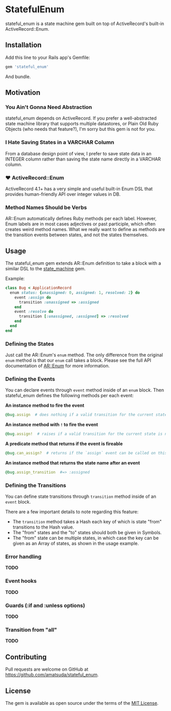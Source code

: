 # StatefulEnum

stateful_enum is a state machine gem built on top of ActiveRecord's built-in ActiveRecord::Enum.


## Installation

Add this line to your Rails app's Gemfile:

```ruby
gem 'stateful_enum'
```

And bundle.


## Motivation

### You Ain't Gonna Need Abstraction

stateful_enum depends on ActiveRecord. If you prefer a well-abstracted state machine library that supports multiple datastores, or Plain Old Ruby Objects (who needs that feature?), I'm sorry but this gem is not for you.

### I Hate Saving States in a VARCHAR Column

From a database design point of view, I prefer to save state data in an INTEGER column rather than saving the state name directly in a VARCHAR column.

### :heart: ActiveRecord::Enum

ActiveRecord 4.1+ has a very simple and useful built-in Enum DSL that provides human-friendly API over integer values in DB.

### Method Names Should be Verbs

AR::Enum automatically defines Ruby methods per each label. However, Enum labels are in most cases adjectives or past participle, which often creates weird method names.
What we really want to define as methods are the transition events between states, and not the states themselves.


## Usage

The stateful_enum gem extends AR::Enum definition to take a block with a similar DSL to the [state_machine](https://github.com/pluginaweek/state_machine) gem.

Example:
```ruby
class Bug < ApplicationRecord
  enum status: {unassigned: 0, assigned: 1, resolved: 2} do
    event :assign do
      transition :unassigned => :assigned
    end
    event :resolve do
      transition [:unassigned, :assigned] => :resolved
    end
  end
end
```

### Defining the States

Just call the AR::Enum's `enum` method.  The only difference from the original `enum` method is that our `enum` call takes a block.
Please see the full API documentation of [AR::Enum](http://edgeapi.rubyonrails.org/classes/ActiveRecord/Enum.html) for more information.

### Defining the Events

You can declare events through `event` method inside of an `enum` block. Then stateful_enum defines the following methods per each event:

**An instance method to fire the event**

```ruby
@bug.assign  # does nothing if a valid transition for the current state is not defined
```

**An instance method with `!` to fire the event**
```ruby
@bug.assign!  # raises if a valid transition for the current state is not defined
```

**A predicate method that returns if the event is fireable**
```ruby
@bug.can_assign?  # returns if the `assign` event can be called on this bug or not
```

**An instance method that returns the state name after an event**
```ruby
@bug.assign_transition  #=> :assigned
```

### Defining the Transitions

You can define state transitions through `transition` method inside of an `event` block.

There are a few important details to note regarding this feature:

* The `transition` method takes a Hash each key of which is state "from" transitions to the Hash value.
* The "from" states and the "to" states should both be given in Symbols.
* The "from" state can be multiple states, in which case the key can be given as an Array of states, as shown in the usage example.

### Error handling

**TODO**

### Event hooks

**TODO**

### Guards (:if and :unless options)

**TODO**

### Transition from "all"

**TODO**


## Contributing

Pull requests are welcome on GitHub at https://github.com/amatsuda/stateful_enum.


## License

The gem is available as open source under the terms of the [MIT License](http://opensource.org/licenses/MIT).
